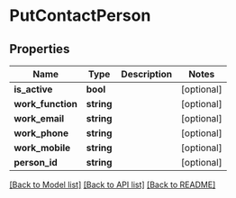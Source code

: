 # PutContactPerson

## Properties
Name | Type | Description | Notes
------------ | ------------- | ------------- | -------------
**is_active** | **bool** |  | [optional] 
**work_function** | **string** |  | [optional] 
**work_email** | **string** |  | [optional] 
**work_phone** | **string** |  | [optional] 
**work_mobile** | **string** |  | [optional] 
**person_id** | **string** |  | [optional] 

[[Back to Model list]](../README.md#documentation-for-models) [[Back to API list]](../README.md#documentation-for-api-endpoints) [[Back to README]](../README.md)


